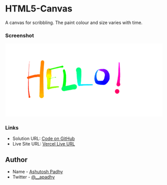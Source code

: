 # HTML5-Canvas

A canvas for scribbling. The paint colour and size varies with time.

### Screenshot

![screenshot](screenshot.png)

### Links

- Solution URL: [Code on GitHub](https://github.com/a-padhy/HTML5-Canvas)
- Live Site URL: [Vercel Live URL](https://ap-html-5-canvas.vercel.app/)

## Author

- Name - [Ashutosh Padhy](https://ashutoshpadhy.vercel.app/)
- Twitter - [@__apadhy](https://www.twitter.com/__apadhy)
